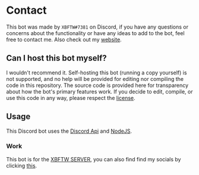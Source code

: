 # Contact

This bot was made by ```XBFTW#7381``` on Discord, if you have any questions or concerns about the functionality or have any ideas to add to the bot, feel free to contact me. Also check out my [website](https://xbftw.com). 

## Can I host this bot myself?

I wouldn't recommend it. Self-hosting this bot (running a copy yourself) is not supported, and no help will be provided for editing nor compiling the code in this repository. The source code is provided here for transparency about how the bot's primary features work. If you decide to edit, compile, or use this code in any way, please respect the [license](https://github.com/XBFTW/XBFTW-BOT/blob/main/LICENSE).

## Usage
This Discord bot uses the [Discord Api](https://discordapi.com) and [NodeJS](https://nodejs.org). 

### Work
This bot is for the [XBFTW SERVER](https://discord.gg/2kn45fF6VK), you can also find find my socials by clicking [this](https://xbftw.com).
